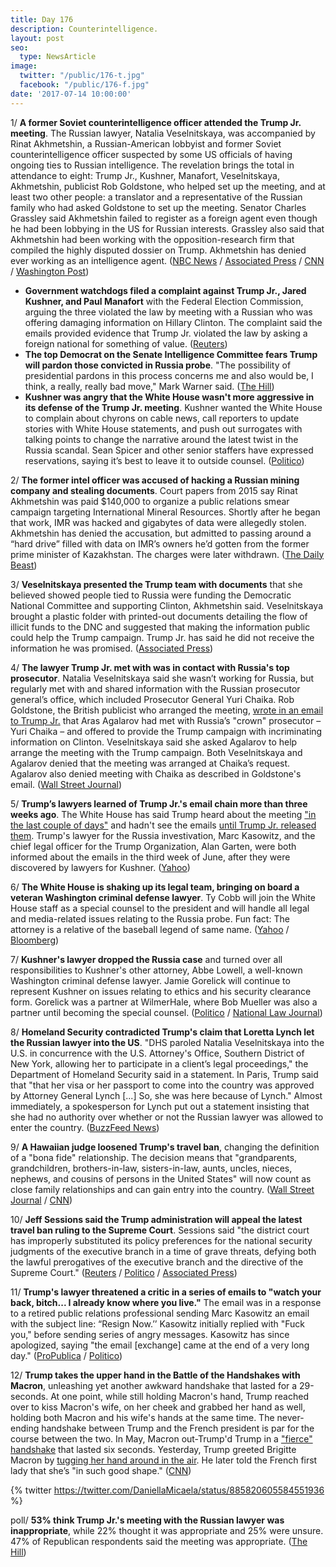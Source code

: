 ```yaml
---
title: Day 176
description: Counterintelligence.
layout: post
seo:
  type: NewsArticle
image:
  twitter: "/public/176-t.jpg"
  facebook: "/public/176-f.jpg"
date: '2017-07-14 10:00:00'
---
```


1/ **A former Soviet counterintelligence officer attended the Trump Jr. meeting**. The Russian lawyer, Natalia Veselnitskaya, was accompanied by Rinat Akhmetshin, a Russian-American lobbyist and former Soviet counterintelligence officer suspected by some US officials of having ongoing ties to Russian intelligence. The revelation brings the total in attendance to eight: Trump Jr., Kushner, Manafort, Veselnitskaya, Akhmetshin, publicist Rob Goldstone, who helped set up the meeting, and at least two other people: a translator and a representative of the Russian family who had asked Goldstone to set up the meeting. Senator Charles Grassley said Akhmetshin failed to register as a foreign agent even though he had been lobbying in the US for Russian interests. Grassley also said that Akhmetshin had been working with the opposition-research firm that compiled the highly disputed dossier on Trump. Akhmetshin has denied ever working as an intelligence agent. ([NBC News](http://www.nbcnews.com/news/us-news/russian-lawyer-brought-ex-soviet-counter-intelligence-officer-trump-team-n782851) / [Associated Press](https://apnews.com/dceed1008d8f45afb314aca65797762a) / [CNN](http://www.cnn.com/2017/07/14/politics/donald-trump-jr-meeting/index.html) / [Washington Post](https://www.washingtonpost.com/politics/russian-american-lobbyist-was-present-at-trump-jrs-meeting-with-kremlin-connected-lawyer/2017/07/14/1b96f25a-68aa-11e7-9928-22d00a47778f_story.html))

* **Government watchdogs filed a complaint against Trump Jr., Jared Kushner, and Paul Manafort** with the Federal Election Commission, arguing the three violated the law by meeting with a Russian who was offering damaging information on Hillary Clinton. The complaint said the emails provided evidence that Trump Jr. violated the law by asking a foreign national for something of value. ([Reuters](https://www.reuters.com/article/us-usa-trump-russia-complaint-idUSKBN19Y2G3))
* **The top Democrat on the Senate Intelligence Committee fears Trump will pardon those convicted in Russia probe**. "The possibility of presidential pardons in this process concerns me and also would be, I think, a really, really bad move," Mark Warner said. ([The Hill](http://thehill.com/homenews/senate/341990-top-senate-intel-dem-fears-trump-will-pardon-those-convicted-in-russia-probe))
* **Kushner was angry that the White House wasn't more aggressive in its defense of the Trump Jr. meeting**. Kushner wanted the White House to complain about chyrons on cable news, call reporters to update stories with White House statements, and push out surrogates with talking points to change the narrative around the latest twist in the Russia scandal. Sean Spicer and other senior staffers have expressed reservations, saying it’s best to leave it to outside counsel. ([Politico](http://www.politico.com/story/2017/07/13/kushner-pushed-aggressive-defense-russia-meeting-240535))

2/ **The former intel officer was accused of hacking a Russian mining company and stealing documents**. Court papers from 2015 say Rinat Akhmetshin was paid $140,000 to organize a public relations smear campaign targeting International Mineral Resources. Shortly after he began that work, IMR was hacked and gigabytes of data were allegedly stolen. Akhmetshin has denied the accusation, but admitted to passing around a “hard drive” filled with data on IMR’s owners he’d gotten from the former prime minister of Kazakhstan. The charges were later withdrawn. ([The Daily Beast](http://www.thedailybeast.com/trump-team-met-russian-accused-of-international-hacking-conspiracy))

3/ **Veselnitskaya presented the Trump team with documents** that she believed showed people tied to Russia were funding the Democratic National Committee and supporting Clinton, Akhmetshin said. Veselnitskaya brought a plastic folder with printed-out documents detailing the flow of illicit funds to the DNC and suggested that making the information public could help the Trump campaign. Trump Jr. has said he did not receive the information he was promised. ([Associated Press](https://apnews.com/dceed1008d8f45afb314aca65797762a))

4/ **The lawyer Trump Jr. met with was in contact with Russia's top prosecutor**. Natalia Veselnitskaya said she wasn’t working for Russia, but regularly met with and shared information with the Russian prosecutor general’s office, which included Prosecutor General Yuri Chaika. Rob Goldstone, the British publicist who arranged the meeting, [wrote in an email to Trump Jr.](https://whatthefuckjusthappenedtoday.com/2017/07/11/Day-173/#3-trump-jr-tweeted-out-the-email-cha) that Aras Agalarov had met with Russia’s "crown" prosecutor – Yuri Chaika – and offered to provide the Trump campaign with incriminating information on Clinton. Veselnitskaya said she asked Agalarov to help arrange the meeting with the Trump campaign. Both Veselnitskaya and Agalarov denied that the meeting was arranged at Chaika’s request. Agalarov also denied meeting with Chaika as described in Goldstone's email. ([Wall Street Journal](https://www.wsj.com/articles/russian-lawyer-who-trump-jr-met-says-she-was-in-contact-with-top-russian-prosecutor-1500063809))

5/ **Trump’s lawyers learned of Trump Jr.'s email chain more than three weeks ago**.  The White House has said Trump heard about the meeting ["in the last couple of days"](https://whatthefuckjusthappenedtoday.com/2017/07/11/Day-173/#4-the-white-house-said-trump-didnt-k) and hadn't see the emails [until Trump Jr. released them](https://whatthefuckjusthappenedtoday.com/2017/07/12/day-174/#4- trumps-lawyer-said-the-president). Trump's lawyer for the Russia investivation, Marc Kasowitz, and the chief legal officer for the Trump Organization, Alan Garten, were both informed about the emails in the third week of June, after they were discovered by lawyers for Kushner. ([Yahoo](https://www.yahoo.com/news/sources-trump-lawyers-knew-russia-emails-back-june-000320831.html))

6/ **The White House is shaking up its legal team, bringing on board a veteran Washington criminal defense lawyer**. Ty Cobb will join the White House staff as a special counsel to the president and will handle all legal and media-related issues relating to the Russia probe. Fun fact: The attorney is a relative of the baseball legend of same name. ([Yahoo](https://www.yahoo.com/news/white-house-shakes-legal-team-probe-gathers-steam-191810956.html) / [Bloomberg](https://www.bloomberg.com/news/articles/2017-07-14/trump-said-to-hire-lawyer-ty-cobb-to-respond-to-russia-probes))

7/ **Kushner's lawyer dropped the Russia case** and turned over all responsibilities to Kushner's other attorney, Abbe Lowell, a well-known Washington criminal defense lawyer. Jamie Gorelick will continue to represent Kushner on issues relating to ethics and his security clearance form. Gorelick was a partner at WilmerHale, where Bob Mueller was also a partner until becoming the special counsel. ([Politico](http://www.politico.com/story/2017/07/14/kushner-lawyer-gorelick-drops-russia-240576) / [National Law Journal](http://www.nationallawjournal.com/id=1202793078879/Jamie-Gorelick-Retreats-from-Russia-Probe-Will-Counsel-Kushner-on-Ethics-Disclosures))

8/ **Homeland Security contradicted Trump's claim that Loretta Lynch let the Russian lawyer into the US**. "DHS paroled Natalia Veselnitskaya into the U.S. in concurrence with the U.S. Attorney's Office, Southern District of New York, allowing her to participate in a client’s legal proceedings," the Department of Homeland Security said in a statement. In Paris, Trump said that "that her visa or her passport to come into the country was approved by Attorney General Lynch [...] So, she was here because of Lynch." Almost immediately, a spokesperson for Lynch put out a statement insisting that she had no authority over whether or not the Russian lawyer was allowed to enter the country. ([BuzzFeed News](https://www.buzzfeed.com/gracewyler/the-russian-lawyer-who-met-with-trump-jr-was-granted-entry))

9/ **A Hawaiian judge loosened Trump's travel ban**, changing the definition of a "bona fide" relationship. The decision means that "grandparents, grandchildren, brothers-in-law, sisters-in-law, aunts, uncles, nieces, nephews, and cousins of persons in the United States" will now count as close family relationships and can gain entry into the country. ([Wall Street Journal](https://www.wsj.com/articles/hawaii-judge-orders-loosening-of-trump-travel-ban-1500004506) / [CNN](http://www.cnn.com/2017/07/14/politics/hawaii-travel-ban-bona-fide-relationships/index.html))

10/ **Jeff Sessions said the Trump administration will appeal the latest travel ban ruling to the Supreme Court**. Sessions said "the district court has improperly substituted its policy preferences for the national security judgments of the executive branch in a time of grave threats, defying both the lawful prerogatives of the executive branch and the directive of the Supreme Court." ([Reuters](https://www.reuters.com/article/us-usa-immigration-ruling-sessions-idUSKBN19Z248) / [Politico](http://www.politico.com/story/2017/07/14/hawaii-judge-allows-grandparents-travel-ban-240543) / [Associated Press](https://apnews.com/f4ce893d18d241ba8f6f3f47e2bbf70c))

11/ **Trump's lawyer threatened a critic in a series of emails to "watch your back, bitch... I already know where you live."** The email was in a response to a retired public relations professional sending Marc Kasowitz an email with the subject line: “Resign Now.’’ Kasowitz initially replied with "Fuck you," before sending series of angry messages. Kasowitz has since apologized, saying "the email [exchange] came at the end of a very long day." ([ProPublica](https://www.propublica.org/article/marc-kasowitz-trump-lawyer-threat-emails-maddow) / [Politico](http://www.politico.com/story/2017/07/13/trump-attorney-apologizes-profane-emails-240532))

12/ **Trump takes the upper hand in the Battle of the Handshakes with Macron**, unleashing yet another awkward handshake that lasted for a 29-seconds. At one point, while still holding Macron's hand, Trump reached over to kiss Macron's wife, on her cheek and grabbed her hand as well, holding both Macron and his wife's hands at the same time. The never-ending handshake between Trump and the French president is par for the course between the two. In May, Macron out-Trump'd Trump in a ["fierce" handshake](https://whatthefuckjusthappenedtoday.com/2017/05/25/Day-126/#4-macron-out-trumps-trump-in-fierce) that lasted six seconds. Yesterday, Trump greeted Brigitte Macron by [tugging her hand around in the air](https://whatthefuckjusthappenedtoday.com/2017/07/13/day-175/#16-trump-told-the-french-first-lady). He later told the French first lady that she’s "in such good shape." ([CNN](http://www.cnn.com/2017/07/14/politics/trump-french-president-macron-handshake-never-ending/))

{% twitter https://twitter.com/DaniellaMicaela/status/885820605584551936 %}

poll/ **53% think Trump Jr.'s meeting with the Russian lawyer was inappropriate**,  while 22% thought it was appropriate and 25% were unsure. 47% of Republican respondents said the meeting was appropriate. ([The Hill](http://thehill.com/homenews/administration/341941-poll-majority-of-americans-think-trump-jr-meeting-with-russian-lawyer))